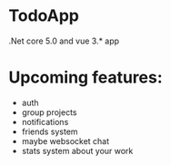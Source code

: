 # TodoApp

.Net core 5.0 and vue 3.* app

# Upcoming features:
 - auth
 - group projects
 - notifications
 - friends system
 - maybe websocket chat
 - stats system about your work
